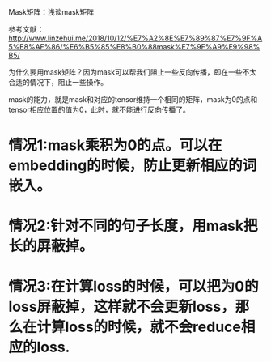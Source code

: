 Mask矩阵：浅谈mask矩阵

参考文献：http://www.linzehui.me/2018/10/12/%E7%A2%8E%E7%89%87%E7%9F%A5%E8%AF%86/%E6%B5%85%E8%B0%88mask%E7%9F%A9%E9%98%B5/

为什么要用mask矩阵？因为mask可以帮我们阻止一些反向传播，即在一些不太合适的情况下，阻止一些操作。

mask的能力，就是mask和对应的tensor维持一个相同的矩阵，mask为0的点和tensor相应位置的值为0，此时，就不能进行反向传播了。

# 情况1:mask乘积为0的点。可以在embedding的时候，防止更新相应的词嵌入。
# 情况2:针对不同的句子长度，用mask把长的屏蔽掉。
# 情况3:在计算loss的时候，可以把为0的loss屏蔽掉，这样就不会更新loss，那么在计算loss的时候，就不会reduce相应的loss.


